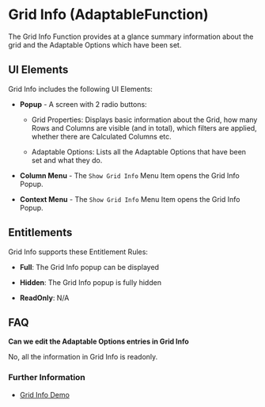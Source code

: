 # Grid Info (AdaptableFunction)

The Grid Info Function provides at a glance summary information about the grid and the Adaptable Options which have been set.

## UI Elements
Grid Info includes the following UI Elements:

- **Popup** - A screen with 2 radio buttons:

    - Grid Properties: Displays basic information about the Grid, how many Rows and Columns are visible (and in total), which filters are applied, whether there are Calculated Columns etc. 

    - Adaptable Options:  Lists all the Adaptable Options that have been set and what they do.

- **Column Menu** - The `Show Grid Info` Menu Item opens the Grid Info Popup.

- **Context Menu** - The `Show Grid Info` Menu Item opens the Grid Info Popup.

## Entitlements
Grid Info supports these Entitlement Rules:

- **Full**: The Grid Info popup can be displayed

- **Hidden**: The Grid Info popup is fully hidden

- **ReadOnly**: N/A

## FAQ
**Can we edit the Adaptable Options entries in Grid Info**

No, all the information in Grid Info is readonly.

### Further Information
- [Grid Info Demo](https://demo.adaptabletools.com/gridmanagement/aggridgridinfodemo)



